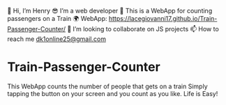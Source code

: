 👋 Hi, I’m Henry
😎 I’m a web developer 
🚂 This is a WebApp for counting passengers on a Train
🌍 WebApp: https://lacegiovanni17.github.io/Train-Passenger-Counter/ 
💞️ I’m looking to collaborate on JS projects
📫 How to reach me dk1online25@gmail.com

# Train-Passenger-Counter
This WebApp counts the number of people that gets on a train 
Simply tapping the button on your screen and you count as you like. 
Life is Easy!
